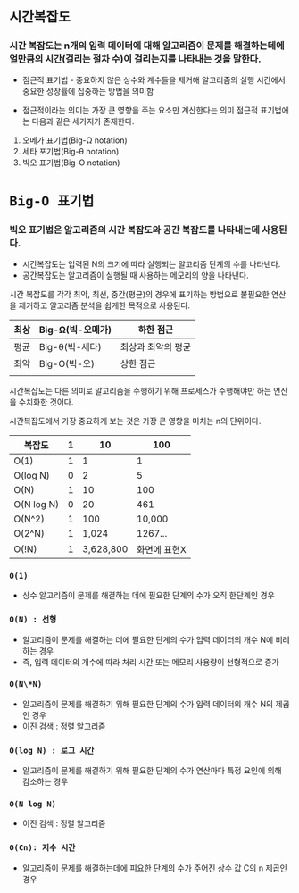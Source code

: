 # `시간복잡도`

### 시간 복잡도는 n개의 입력 데이터에 대해 알고리즘이 문제를 해결하는데에 얼만큼의 시간(걸리는 절차 수)이 걸리는지를 나타내는 것을 말한다.

- 점근적 표기법 - 중요하지 않은 상수와 계수들을 제거해 알고리즘의 실행 시간에서 중요한 성장률에 집중하는 방법을 의미함

- 점근적이라는 의미는 가장 큰 영향을 주는 요소만 계산한다는 의미
  점근적 표기법에는 다음과 같은 세가지가 존재한다.

1. 오메가 표기법(Big-Ω notation)
2. 세타 포기법(Big-θ notation)
3. 빅오 표기법(Big-O notation)

# `Big-O 표기법`

### 빅오 표기법은 알고리즘의 시간 복잡도와 공간 복잡도를 나타내는데 사용된다.

- 시간복잡도는 입력된 N의 크기에 따라 실행되는 알고리즘 단계의 수를 나타낸다.
- 공간복잡도는 알고리즘이 실행될 때 사용하는 메모리의 양을 나타낸다.

시간 복잡도를 각각 최악, 최선, 중간(평균)의 경우에 표기하는 방법으로 불필요한 연산을 제거하고 알고리즘 분석을 쉽게한 목적으로 사용된다.

| 최상 | Big-Ω(빅-오메가) | 하한 점근          |
| ---- | ---------------- | ------------------ |
| 평균 | Big-θ(빅-세타)   | 최상과 최악의 평균 |
| 최악 | Big-O(빅-오)     | 상한 점근          |
|      |                  |

시간복잡도는 다른 의미로 알고리즘을 수행하기 위해 프로세스가 수행해야만 하는 연산을 수치화한 것이다.

시간복잡도에서 가장 중요하게 보는 것은 가장 큰 영향을 미치는 n의 단위이다.

| 복잡도     | 1   | 10        | 100          |
| ---------- | --- | --------- | ------------ |
| O(1)       | 1   | 1         | 1            |
| O(log N)   | 0   | 2         | 5            |
| O(N)       | 1   | 10        | 100          |
| O(N log N) | 0   | 20        | 461          |
| O(N^2)     | 1   | 100       | 10,000       |
| O(2^N)     | 1   | 1,024     | 1267...      |
| O(!N)      | 1   | 3,628,800 | 화면에 표현X |

### `O(1)`

- 상수 알고리즘이 문제를 해결하는 데에 필요한 단계의 수가 오직 한단계인 경우

### `O(N) : 선형`

- 알고리즘이 문제를 해결하는 데에 필요한 단계의 수가 입력 데이터의 개수 N에 비례하는 경우
- 즉, 입력 데이터의 개수에 따라 처리 시간 또는 메모리 사용량이 선형적으로 증가

### `O(N\*N)`

- 알고리즘이 문제를 해결하기 위해 필요한 단계의 수가 입력 데이터의 개수 N의 제곱인 경우
- 이진 검색 : 정렬 알고리즘

### `O(log N) : 로그 시간`

- 알고리즘이 문제를 해결하기 위해 필요한 단계의 수가 연산마다 특정 요인에 의해 감소하는 경우

### `O(N log N)`

- 이진 검색 : 정렬 알고리즘

### `O(Cn): 지수 시간`

- 알고리즘이 문제를 해결하는데에 피요한 단계의 수가 주어진 상수 값 C의 n 제곱인 경우
